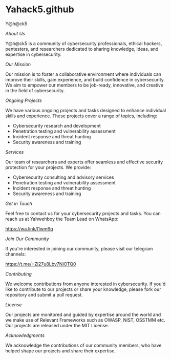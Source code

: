 # Yahack5.github
Y@h@ck5


*About Us*


Y@h@ck5 is a community of cybersecurity professionals, ethical hackers, pentesters, and researchers dedicated to sharing knowledge, ideas, and expertise in cybersecurity.

*Our Mission*


Our mission is to foster a collaborative environment where individuals can improve their skills, gain experience, and build confidence in cybersecurity. We aim to empower our members to be job-ready, innovative, and creative in the field of cybersecurity.

*Ongoing Projects*


We have various ongoing projects and tasks designed to enhance individual skills and experience. These projects cover a range of topics, including:

- Cybersecurity research and development
- Penetration testing and vulnerability assessment
- Incident response and threat hunting
- Security awareness and training

*Services*


Our team of researchers and experts offer seamless and effective security protection for your projects. We provide:

- Cybersecurity consulting and advisory services
- Penetration testing and vulnerability assessment
- Incident response and threat hunting
- Security awareness and training

*Get in Touch*


Feel free to contact us for your cybersecurity projects and tasks. You can reach us at Yahwehboy the Team Lead on WhatsApp:

https://wa.link/l1wm6q

*Join Our Community*


If you're interested in joining our community, please visit our telegram channels:

https://t.me/+Zl27u8Lbv7NiOTQ0

*Contributing*


We welcome contributions from anyone interested in cybersecurity. If you'd like to contribute to our projects or share your knowledge, please fork our repository and submit a pull request.

*License*

Our projects are monitored and guided by expertise around the world and we make use of Relevant Frameworks such as OWASP, NIST, OSSTMM etc. 
Our projects are released under the MIT License.

*Acknowledgments*


We acknowledge the contributions of our community members, who have helped shape our projects and share their expertise.
